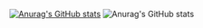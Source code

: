 [![Anurag's GitHub stats](https://github-readme-stats.vercel.app/api?username=SyafaHadyan)](https://github.com/anuraghazra/github-readme-stats)
![Anurag's GitHub stats](https://github-readme-stats.vercel.app/api?username=SyafaHadyan&count_private=true)
